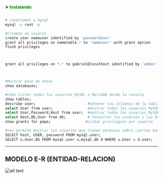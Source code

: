  __<span style="color: green;">➤ Instalando  </span>__    
```sh

# conectamos a mysql
mysql -u root -p 

#Creamos un usuario
create user nameuser identified by 'passworduser'
grant all privileges on nametable.* to 'nameuser' with grant option
flush privileges



grant all privileges on *.* to gabriel@localhost identified by 'admin' with grant option



#Mostrar base de datos
show databases;

#Cómo listar todos los usuarios MySQL o MariaDB desde la consola
show tables;
describe user;                        #obtener las columnas de la tabla
select User from user;                #mostrar todos los usuarios MySQL con la consulta:
select User,Password,Host from user;  #mostrar todos los usuarios MySQL con la consulta:
select Host,Db,User from db;          # Consultar los usuarios y las bases de datos que tienen asignadas.
show grants for pepe;                #Listar privilegios por usuario

#nos permite mostrar los usuarios que tienen permisos sobre ciertas bases de datos:
SELECT host, USER, password FROM mysql.user;
SELECT u.User,Db FROM mysql.user u,mysql.db d WHERE u.User = d.user;
``` 
<hr/>


MODELO E-R (ENTIDAD-RELACION)
------------------
![alt text](https://i.ytimg.com/vi/5dYAp88w6Uw/maxresdefault.jpg)
